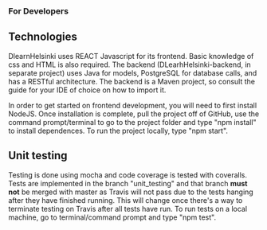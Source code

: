 ### For Developers

## Technologies
DlearnHelsinki uses REACT Javascript for its frontend. Basic knowledge of css and HTML is also required.
The backend (DLearhHelsinki-backend, in separate project) uses Java for models, PostgreSQL for database calls, and has a RESTful architecture. The backend is a Maven project, so consult the guide for your IDE of choice on how to import it.

In order to get started on frontend development, you will need to first install NodeJS. Once installation is complete, pull the project off of GitHub, use the command prompt/terminal to go to the project folder and type "npm install" to install dependences. To run the project locally, type "npm start".

## Unit testing
Testing is done using mocha and code coverage is tested with coveralls.
Tests are implemented in the branch "unit_testing" and that branch **must not** be merged with master as Travis will not pass due to the tests hanging after they have finished running. This will change once there's a way to terminate testing on Travis after all tests have run.
To run tests on a local machine, go to terminal/command prompt and type "npm test".